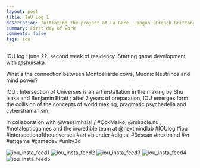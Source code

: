 ```yaml
---
layout: post
title: IoU Log 1
description: Initiating the project at La Gare, Langon (French Brittany).
summary: First day of work
comments: false
tags: iou
---
```


IOU log : june 22, second week of residency. Starting game development with @shuisaka

What's the connection between Montbéliarde cows, Muonic Neutrinos and mind power?

IOU : lntersection of Universes is an art installation in the making by Shu Isaka and Benjamin Efrati ; after 2 years of preparation, IOU emerges form the collision of the concepts of world making, pragmatic psychedelia and cybershamanism.

In collaboration with @wassimhalal / #ÇokMalko, @miracle.nu
, #metalepticgames and the incredible team at @nextmindlab
#IOUlog #iou #intersectionoftheuniverses #art #blender #digital #3dscan #nextmind #vr #artgame #gamedev #unity3d

![iou_insta_feed1](https://user-images.githubusercontent.com/62580419/123884624-f7513100-d94b-11eb-899e-5c0e3079d144.jpg)
![iou_insta_feed2](https://user-images.githubusercontent.com/62580419/123884627-f8825e00-d94b-11eb-945a-0cbd571c8346.jpg)
![iou_insta_feed3](https://user-images.githubusercontent.com/62580419/123884628-fa4c2180-d94b-11eb-8127-0261e74d7a91.jpg)
![iou_insta_feed4](https://user-images.githubusercontent.com/62580419/123884629-fae4b800-d94b-11eb-9565-a166f025bc8c.jpg)
![iou_insta_feed5](https://user-images.githubusercontent.com/62580419/123884638-fb7d4e80-d94b-11eb-9e63-6436b948fe03.jpg)
